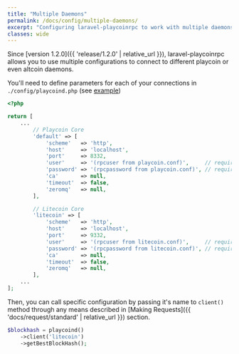 ```yaml
---
title: "Multiple Daemons"
permalink: /docs/config/multiple-daemons/
excerpt: "Configuring laravel-playcoinrpc to work with multiple daemons."
classes: wide
---
```

Since [version 1.2.0]({{ 'release/1.2.0' | relative_url }}), laravel-playcoinrpc allows you to use multiple configurations to connect to different playcoin or even altcoin daemons.

You'll need to define parameters for each of your connections in `./config/playcoind.php` (see [example](https://github.com/denpawmusic/laravel-playcoinrpc/blob/master/config/config.php#L108))

```php
<?php

return [
    ...
        // Playcoin Core
        'default' => [
            'scheme'   => 'http',
            'host'     => 'localhost',
            'port'     => 8332,
            'user'     => '(rpcuser from playcoin.conf)',     // required
            'password' => '(rpcpassword from playcoin.conf)', // required
            'ca'       => null,
            'timeout'  => false,
            'zeromq'   => null,
        ],

        // Litecoin Core
        'litecoin' => [
            'scheme'   => 'http',
            'host'     => 'localhost',
            'port'     => 9332,
            'user'     => '(rpcuser from litecoin.conf)',     // required
            'password' => '(rpcpassword from litecoin.conf)', // required
            'ca'       => null,
            'timeout'  => false,
            'zeromq'   => null,
        ],
    ...
];
```

Then, you can call specific configuration by passing it's name to `client()` method through any means described in [Making Requests]({{ 'docs/request/standard' | relative_url }}) section.
```php
$blockhash = playcoind()
    ->client('litecoin')
    ->getBestBlockHash();
```